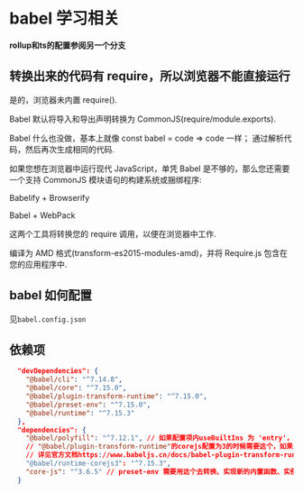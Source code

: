 # babel 学习相关
**rollup和ts的配置参阅另一个分支**
## 转换出来的代码有 require，所以浏览器不能直接运行

是的，浏览器未内置 require().

Babel 默认将导入和导出声明转换为 CommonJS(require/module.exports).

Babel 什么也没做，基本上就像 const babel = code => code 一样； 通过解析代码，然后再次生成相同的代码.

如果您想在浏览器中运行现代 JavaScript，单凭 Babel 是不够的，那么您还需要一个支持 CommonJS 模块语句的构建系统或捆绑程序:

Babelify + Browserify

Babel + WebPack

这两个工具将转换您的 require 调用，以便在浏览器中工作.

编译为 AMD 格式(transform-es2015-modules-amd)，并将 Require.js 包含在您的应用程序中.

## babel 如何配置

见`babel.config.json`

## 依赖项

```json
  "devDependencies": {
    "@babel/cli": "^7.14.8",
    "@babel/core": "^7.15.0",
    "@babel/plugin-transform-runtime": "^7.15.0",
    "@babel/preset-env": "^7.15.0",
    "@babel/runtime": "^7.15.3"
  },
  "dependencies": {
    "@babel/polyfill": "^7.12.1", // 如果配置项内useBuiltIns 为 'entry'，就需要在资源文件内手动写上 require("@babel/polyfill");
    // "@babel/plugin-transform-runtime"的corejs配置为3的时候需要这个，如果corejs是2，则需要"@babel/runtime-corejs2"
    // 详见官方文档https://www.babeljs.cn/docs/babel-plugin-transform-runtime#corejs
    "@babel/runtime-corejs3": "^7.15.3",
    "core-js": "^3.6.5" // preset-env 需要用这个去转换、实现新的内置函数、实例方法
  }
```
